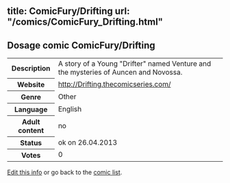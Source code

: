 title: ComicFury/Drifting
url: "/comics/ComicFury_Drifting.html"
---
Dosage comic ComicFury/Drifting
-----------------------------------------

<p id="msg"></p>
<script type="text/javascript">
if (window.location.search === '?edit_info_mail=sent_ok') {
  var elem = document.getElementById("msg");
  elem.innerHTML = 'Edited information sucessfully sent.';
  elem.className = 'ok';
}
</script>
<table class="comicinfo">
<tr>
<th>Description</th><td>A story of a Young &quot;Drifter&quot; named Venture and the mysteries of Auncen and Novossa.</td>
</tr>
<tr>
<th>Website</th><td><a href="http://Drifting.thecomicseries.com/">http://Drifting.thecomicseries.com/</a></td>
</tr>
<tr>
<th>Genre</th><td>Other</td>
</tr>
<tr>
<th>Language</th><td>English</td>
</tr>
<tr>
<th>Adult content</th><td>no</td>
</tr>
<tr>
<th>Status</th><td>ok on 26.04.2013</td>
</tr>
<tr>
<th>Votes</th><td>0</td>
</tr>
</table>

[Edit this info](ComicFury_Drifting_edit.html) or go back to the [comic list](../comic-index.html).
